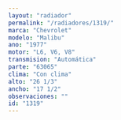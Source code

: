 ```yaml
---
layout: "radiador"
permalink: "/radiadores/1319/"
marca: "Chevrolet"
modelo: "Malibu"
ano: "1977"
motor: "L6, V6, V8"
transmision: "Automática"
parte: "63065"
clima: "Con clima"
alto: "26 1/3"
ancho: "17 1/2"
observaciones: ""
id: "1319"
---
```


